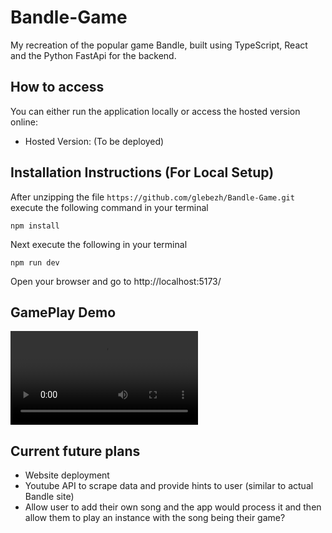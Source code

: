 # Bandle-Game

My recreation of the popular game Bandle, built using TypeScript, React and the Python FastApi for the backend.

## How to access
You can either run the application locally or access the hosted version online:
* Hosted Version: (To be deployed)

## Installation Instructions (For Local Setup)

After unzipping the file `https://github.com/glebezh/Bandle-Game.git` execute the following command in your terminal
```
npm install
```
Next execute the following in your terminal
```
npm run dev
```
Open your browser and go to http://localhost:5173/

## GamePlay Demo
![](https://github.com/glebezh/Bandle-Game/blob/main/WinDemo.mp4)

## Current future plans
- Website deployment
- Youtube API to scrape data and provide hints to user (similar to actual Bandle site)
- Allow user to add their own song and the app would process it and then allow them to play an instance with the song being their game?
